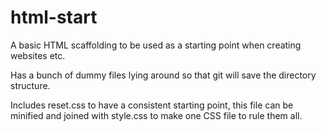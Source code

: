 html-start
==========

A basic HTML scaffolding to be used as a starting point when creating websites etc.

Has a bunch of dummy files lying around so that git will save the directory structure.

Includes reset.css to have a consistent starting point, this file can be minified and joined with style.css to make one CSS file to rule them all.
